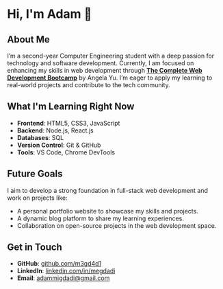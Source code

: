 # Hi, I'm Adam 👋

## About Me

I’m a second-year Computer Engineering student with a deep passion for technology and software development. Currently, I am focused on enhancing my skills in web development through **[The Complete Web Development Bootcamp](https://www.udemy.com/course/the-complete-web-development-bootcamp/)** by Angela Yu. I’m eager to apply my learning to real-world projects and contribute to the tech community.

## What I'm Learning Right Now

- **Frontend**: HTML5, CSS3, JavaScript
- **Backend**: Node.js, React.js
- **Databases**: SQL
- **Version Control**: Git & GitHub
- **Tools**: VS Code, Chrome DevTools

## Future Goals

I aim to develop a strong foundation in full-stack web development and work on projects like:
- A personal portfolio website to showcase my skills and projects.
- A dynamic blog platform to share my learning experiences.
- Collaboration on open-source projects in the web development space.

## Get in Touch

- **GitHub**: [github.com/m3gd4d1](https://github.com/m3gd4d1)
- **LinkedIn**: [linkedin.com/in/megdadi](https://www.linkedin.com/in/megdadi)
- **Email**: adammigdadi@gmail.com

<!--
**m3gd4d1/m3gd4d1** is a ✨ _special_ ✨ repository because its `README.md` (this file) appears on your GitHub profile.

Here are some ideas to get you started:

- 🔭 I’m currently working on ...
- 🌱 I’m currently learning ...
- 👯 I’m looking to collaborate on ...
- 🤔 I’m looking for help with ...
- 💬 Ask me about ...
- 📫 How to reach me: ...
- 😄 Pronouns: ...
- ⚡ Fun fact: ...
-->
